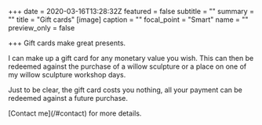 +++
date = 2020-03-16T13:28:32Z
featured = false
subtitle = ""
summary = ""
title = "Gift cards"
[image]
caption = ""
focal_point = "Smart"
name = ""
preview_only = false

+++
Gift cards make great presents.

I can make up a gift card for any monetary value you wish. This can then be redeemed against the purchase of a willow sculpture or a place on one of my willow sculpture workshop days.

Just to be clear, the gift card costs you nothing, all your payment can be redeemed against a future purchase.

\[Contact me\](/#contact) for more details.